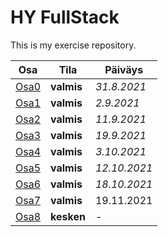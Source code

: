 # HY FullStack

This is my exercise repository. 

| Osa          | Tila      | Päiväys   |
|---------     | --------  | ------    |
| [Osa0](/osa0)|**valmis** | *31.8.2021* |
| [Osa1](/osa1)|**valmis**| *2.9.2021*   |
| [Osa2](/osa2)|**valmis**| *11.9.2021* |
| [Osa3](https://github.com/kosvi/HY_puhelinluettelo)|**valmis**| *19.9.2021* |
| [Osa4](https://github.com/kosvi/HY_blogilista)|**valmis**| *3.10.2021* |
| [Osa5](https://github.com/kosvi/HY_blogfront)|**valmis**| *12.10.2021* |
| [Osa6](/osa6)|**valmis**| *18.10.2021* |
| [Osa7](/osa7)|**valmis**| 19.11.2021 |
| [Osa8](/osa8)|**kesken**| - |
